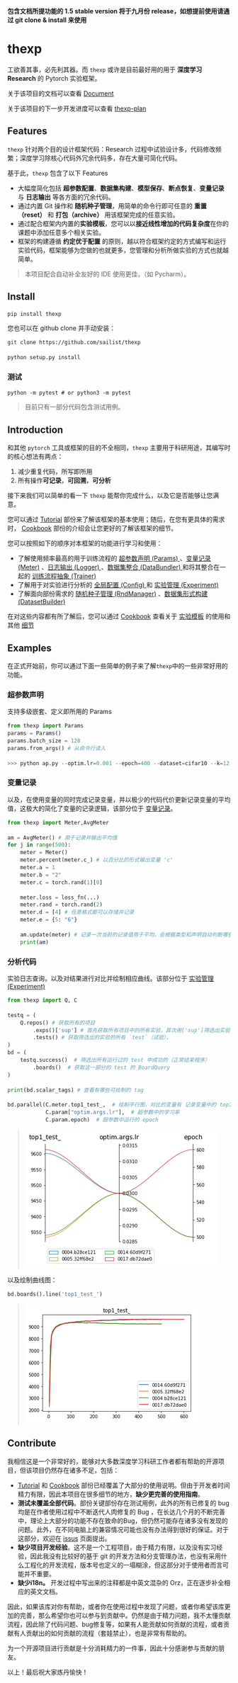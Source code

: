 **包含文档所提功能的 1.5 stable version 将于九月份 release，如想提前使用请通过 git clone & install 来使用**

# thexp

工欲善其事，必先利其器。而 `thexp` 或许是目前最好用的用于 **深度学习 Research** 的 Pytorch 实验框架。

关于该项目的文档可以查看 [Document](https://sailist.github.io/thexp/)

关于该项目的下一步开发进度可以查看 [thexp-plan](https://github.com/sailist/thexp/projects/1)

## Features

`thexp` 针对两个目的设计框架代码：Research 过程中试验设计多，代码修改频繁；深度学习除核心代码外冗余代码多，存在大量可简化代码。

基于此，`thexp` 包含了以下 Features

 - 大幅度简化包括 **超参数配置**、**数据集构建**、**模型保存**、**断点恢复**、**变量记录** 与 **日志输出** 等各方面的冗余代码。
 - 通过内置 Git 操作和 **随机种子管理**，用简单的命令行即可任意的 **重置（reset）** 和 **打包（archive）** 用该框架完成的任意实验。
 - 通过配合框架内内置的**实验模板**，您可以以**接近线性增加的代码复杂度**在你的课题中添加任意多个相关实验。
 - 框架的构建遵循 **约定优于配置** 的原则，越以符合框架约定的方式编写和运行实验代码，框架能够为您做的也就更多，您管理和分析所做实验的方式也就越简单。

> 本项目配合自动补全友好的 IDE 使用更佳，（如 Pycharm）。

## Install
```bash
pip install thexp
```

您也可以在 github clone 并手动安装：
```bash
git clone https://github.com/sailist/thexp

python setup.py install
```

### 测试

```
python -m pytest # or python3 -m pytest
```

> 目前只有一部分代码包含测试用例。


## Introduction

和其他 `pytorch` 工具或框架的目的不全相同，`thexp` 主要用于科研用途，其编写时的核心想法有两点：

1. 减少重复代码，所写即所用
2. 所有操作**可记录**，**可回溯**，**可分析**


接下来我们可以简单的看一下 `thexp` 能帮你完成什么，以及它是否能够让您满意。


您可以通过 [Tutorial](https://sailist.github.io/thexp//tutorial/) 部份来了解该框架的基本使用；随后，在您有更具体的需求时， [Cookbook](https://sailist.github.io/thexp/cookbook/) 部份的介绍会让您更好的了解该框架的细节。

您可以按照如下的顺序对本框架的功能进行学习和使用：

 - 了解使用频率最高的用于训练流程的 [超参数声明 (Params) ](https://sailist.github.io/thexp/params) 、[变量记录 (Meter)](https://sailist.github.io/thexp/meter) 、[日志输出 (Logger) ](https://sailist.github.io/thexp/logger) 、[数据集整合 (DataBundler) ](https://sailist.github.io/thexp/bundler) 和将其整合在一起的 [训练流程抽象 (Trainer) ](https://sailist.github.io/thexp/trainer)
 - 了解用于对实验进行分析的 [全局配置 (Config) ](https://sailist.github.io/thexp/exp#全局配置) 和 [实验管理 (Experiment) ](https://sailist.github.io/thexp/exp)
 - 了解面向部份需求的 [随机种子管理 (RndManager)](https://sailist.github.io/thexp/rnd) 、[数据集形式构建 (DatasetBuilder)](https://sailist.github.io/thexp/builder)
 
 在对这些内容都有所了解后，您可以通过 [Cookbook](https://sailist.github.io/thexp/cookbook/) 查看关于 [实验模板](https://sailist.github.io/thexp/structure) 的使用和其他 [细节](https://sailist.github.io/thexp/details)

 
## Examples

在正式开始前，你可以通过下面一些简单的例子来了解`thexp`中的一些非常好用的功能。


### 超参数声明
支持多级嵌套、定义即所用的 Params
```python 
from thexp import Params
params = Params()
params.batch_size = 128
params.from_args() # 从命令行读入

>>> python ap.py --optim.lr=0.001 --epoch=400 --dataset=cifar10 --k=12
```
### 变量记录

以及，在使用变量的同时完成记录变量，并以极少的代码代价更新记录变量的平均值，这极大的简化了变量的记录逻辑，该部分位于 [变量记录]([#变量记录](https://sailist.github.io/thexp/meter))。
```python
from thexp import Meter,AvgMeter

am = AvgMeter() # 用于记录并输出平均值
for j in range(500):
    meter = Meter()
    meter.percent(meter.c_) # 以百分比的形式输出变量 'c'
    meter.a = 1
    meter.b = "2"
    meter.c = torch.rand(1)[0]

    meter.loss = loss_fn(...)
    meter.rand = torch.rand(2)
    meter.d = [4] # 任意格式都可以存储并记录
    meter.e = {5: "6"}

    am.update(meter) # 记录一次当前的记录值用于平均。会根据类型和声明自动判断哪些可以求平均值。
    print(am)
```

### 分析代码

实验日志查询，以及对结果进行对比并绘制相应曲线。该部分位于 [实验管理 (Experiment) ](https://sailist.github.io/thexp/exp)


```python
from thexp import Q, C

testq = (
    Q.repos() # 获取所有的项目
        .exps()['sup'] # 首先获取所有项目中的所有实验，其次用['sup']筛选出实验命名为 `sup` 的实验
        .tests() # 获取筛选出的实验的所有 `test`（试验），
)
bd = (
    testq.success()  # 筛选出所有运行过的 test 中成功的（正常结束程序）
        .boards()  # 获取这一部分的 test 的 BoardQuery
)

print(bd.scalar_tags) # 查看有哪些可绘制的 tag

bd.parallel(C.meter.top1_test_,  # 绘制平行图，对比的变量有 记录变量中的 top1 准确率
            C.param["optim.args.lr"],  # 超参数中的学习率
            C.param.epoch)  # 超参数中运行的 epoch
```
> <img src="/img/query_parallel.png" alt="平行图">

以及绘制曲线图：
```python
bd.boards().line('top1_test_')
```
> <img src="/img/query_line.png" alt="线图">

## Contribute

我相信这是一个非常好的，能够对大多数深度学习科研工作者都有帮助的开源项目，但该项目仍然存在诸多不足，包括：

 - [Tutorial](https://sailist.github.io/thexp/tutorial/) 和 [Cookbook](https://sailist.github.io/thexp//cookbook/) 部份已经覆盖了大部分的使用说明。但由于开发者时间精力有限，因此本项目在很多细节的地方，**缺少更完善的使用指南**。
 - **测试未覆盖全部代码**。部份关键部份存在测试用例，此外的所有已修复的 bug 均是在作者使用过程中不断迭代人肉修复的 Bug ，在长达几个月的不断完善中，理论上大部分的功能不存在致命的Bug，但仍然可能存在诸多没有发现的问题。此外，在不同电脑上的兼容情况可能也没有办法得到很好的保证。对于这部分，欢迎在 [issus](https://github.com/sailist/thexp/issues) 页面提出。
 - **缺少项目开发经验**。这不是一个工程项目，由于精力有限，以及没有实习经验，因此我没有比较好的基于 git 的开发方法和分支管理办法，也没有采用什么工程化的开发流程，版本号也定义的一塌糊涂，但这部分对于使用者而言可能并不重要。
 - **缺少i18n。** 开发过程中写出来的注释都是中英文混杂的 Orz，正在逐步补全相应的英文文档。

因此，如果该库对你有帮助，或者你在使用过程中发现了问题，或者你希望该库更加的完善，那么希望你也可以参与到贡献中。仍然是由于精力问题，我不太懂贡献流程，因此除了代码问题、bug修复等，如果有人能贡献如何贡献的流程，或者贡献有人贡献出的如何贡献的流程（套娃禁止），也是非常有帮助的。

为一个开源项目进行贡献是十分消耗精力的一件事，因此十分感谢参与贡献的朋友。

以上！最后祝大家炼丹愉快！

